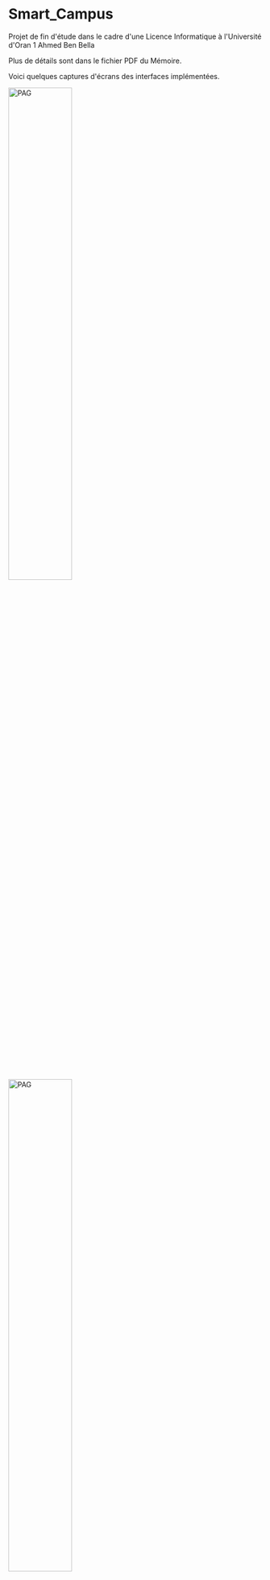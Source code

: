 # Smart_Campus
Projet de fin d'étude dans le cadre d'une Licence Informatique à l'Université d'Oran 1 Ahmed Ben Bella

Plus de détails sont dans le fichier PDF du Mémoire.

Voici quelques captures d'écrans des interfaces implémentées.

<p float="left">
<img src="pfc/img/PFC _  un système intelligent de gestion d'un campus universitaire team library_page-0001.jpg" alt="PAG" width="50%"/>
</p>

<p float="left">
<img src="pfc/img/PFC _  un système intelligent de gestion d'un campus universitaire team library_page-0002.jpg" alt="PAG" width="50%"/>
</p>

<p float="left">
<img src="pfc/img/PFC _  un système intelligent de gestion d'un campus universitaire team library_page-0003.jpg" alt="PAG" width="50%"/>
</p>

<p float="left">
<img src="pfc/img/PFC _  un système intelligent de gestion d'un campus universitaire team library_page-0004.jpg" alt="PAG" width="50%"/>
</p>

<p float="left">
<img src="pfc/img/PFC _  un système intelligent de gestion d'un campus universitaire team library_page-0005.jpg" alt="PAG" width="50%"/>
</p>

<p float="left">
<img src="pfc/img/PFC _  un système intelligent de gestion d'un campus universitaire team library_page-0006.jpg" alt="PAG" width="50%"/>
</p>

<p float="left">
<img src="pfc/img/PFC _  un système intelligent de gestion d'un campus universitaire team library_page-0007.jpg" alt="PAG" width="50%"/>
</p>

<p float="left">
<img src="pfc/img/PFC _  un système intelligent de gestion d'un campus universitaire team library_page-0008.jpg" alt="PAG" width="50%"/>
</p>

<p float="left">
<img src="pfc/img/PFC _  un système intelligent de gestion d'un campus universitaire team library_page-0009.jpg" alt="PAG" width="50%"/>
</p>

<p float="left">
<img src="pfc/img/PFC _  un système intelligent de gestion d'un campus universitaire team library_page-0010.jpg" alt="PAG" width="50%"/>
</p>

<p float="left">
<img src="pfc/img/PFC _  un système intelligent de gestion d'un campus universitaire team library_page-0011.jpg" alt="PAG" width="50%"/>
</p>
